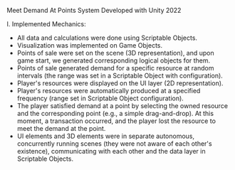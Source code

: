 Meet Demand At Points System Developed with Unity 2022

I. Implemented Mechanics:

- All data and calculations were done using Scriptable Objects.
- Visualization was implemented on Game Objects.
- Points of sale were set on the scene (3D representation), and upon game start, we generated corresponding logical objects for them.
- Points of sale generated demand for a specific resource at random intervals (the range was set in a Scriptable Object with configuration).
- Player's resources were displayed on the UI layer (2D representation).
- Player's resources were automatically produced at a specified frequency (range set in Scriptable Object configuration).
- The player satisfied demand at a point by selecting the owned resource and the corresponding point (e.g., a simple drag-and-drop). At this moment, a transaction occurred, and the player lost the resource to meet the demand at the point.
- UI elements and 3D elements were in separate autonomous, concurrently running scenes (they were not aware of each other's existence), communicating with each other and the data layer in Scriptable Objects.
